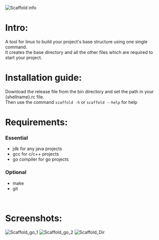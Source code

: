 ![Scaffold info](https://github.com/user-attachments/assets/9c42881f-f965-4ce9-b2c1-07f37f799b3b)

# Intro:

A tool for linux to build your project's base structure using one single command.<br>
It creates the base directory and all the other files which are required to start your project.
<br>

# Installation guide:

Download the release file from the bin directory and set the path in your {shellname}.rc file.<br>
Then use the command `scaffold -h` or `scaffold --help` for help
<br>

# Requirements:

### Essential
- jdk for any java projects
- gcc for c/c++ projects
- go compiler for go projects
  
### Optional

- make
- git
<br>

# Screenshots:

![Scaffold_go_1](https://github.com/user-attachments/assets/b5721a66-c34d-4e62-b39b-67ffb4e3dc28)
![Scaffold_go_2](https://github.com/user-attachments/assets/337c601d-43d4-483d-97ee-024574f5220a)
![Scaffold_Dir](https://github.com/user-attachments/assets/1fd0637c-491d-4350-b07d-a93d99022e1a)
